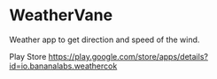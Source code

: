 # WeatherVane

Weather app to get direction and speed of the wind.

Play Store
https://play.google.com/store/apps/details?id=io.bananalabs.weathercok
